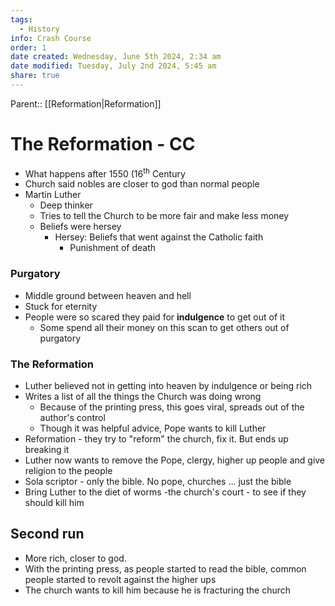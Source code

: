 ```yaml
---
tags:
  - History
info: Crash Course
order: 1
date created: Wednesday, June 5th 2024, 2:34 am
date modified: Tuesday, July 2nd 2024, 5:45 am
share: true
---
```

  
Parent:: [[Reformation|Reformation]]  
  
# The Reformation - CC  
  
- What happens after 1550 (16<sup>th</sup> Century  
- Church said nobles are closer to god than normal people  
- Martin Luther  
  - Deep thinker  
  - Tries to tell the Church to be more fair and make less money  
  - Beliefs were hersey  
    - Hersey: Beliefs that went against the Catholic faith  
      - Punishment of death  
  
### Purgatory  
  
- Middle ground between heaven and hell  
- Stuck for eternity  
- People were so scared they paid for **indulgence** to get out of it  
  - Some spend all their money on this scan to get others out of purgatory  
  
### The Reformation  
  
- Luther believed not in getting into heaven by indulgence or being rich  
- Writes a list of all the things the Church was doing wrong  
  - Because of the printing press, this goes viral, spreads out of the author's control  
  - Though it was helpful advice, Pope wants to kill Luther  
- Reformation - they try to "reform" the church, fix it. But ends up breaking it  
- Luther now wants to remove the Pope, clergy, higher up people and give religion to the people  
- Sola scriptor - only the bible. No pope, churches … just the bible  
- Bring Luther to the diet of worms -the church's court - to see if they should kill him  
  
## Second run  
  
- More rich, closer to god.  
- With the printing press, as people started to read the bible, common people started to revolt against the higher ups  
- The church wants to kill him because he is fracturing the church  

